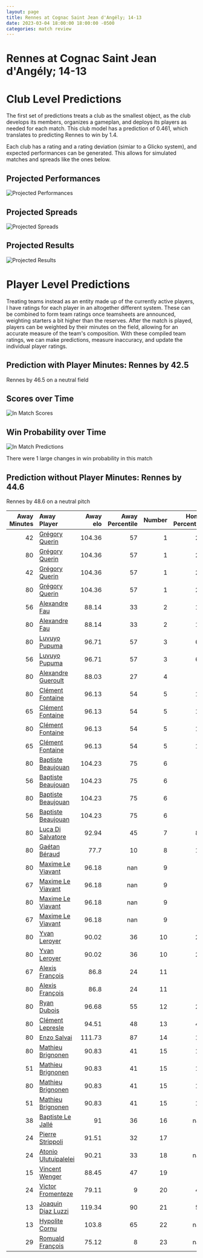 ```yaml
---  
layout: page  
title: Rennes at Cognac Saint Jean d'Angély; 14-13  
date: 2023-03-04 18:00:00 18:00:00 -0500  
categories: match review  
---
```

# Rennes at Cognac Saint Jean d'Angély; 14-13

# Club Level Predictions


The first set of predictions treats a club as the smallest object, as the club develops its members, organizes a gameplan, and deploys its players as needed for each match. This club model has a prediction of 0.461, which translates to predicting Rennes to win by 1.4.

Each club has a rating and a rating deviation (simiar to a Glicko system), and expected performances can be generated. This allows for simulated matches and spreads like the ones below.
## Projected Performances


![Projected Performances](plots/performances_2023-03-04-CognacSaintJeand'Angély-Rennes.png)
## Projected Spreads


![Projected Spreads](plots/spreads_2023-03-04-CognacSaintJeand'Angély-Rennes.png)
## Projected Results


![Projected Results](plots/resultbar_2023-03-04-CognacSaintJeand'Angély-Rennes.png)
# Player Level Predictions


Treating teams instead as an entity made up of the currently active players, I have ratings for each player in an altogether different system. These can be combined to form team ratings once teamsheets are announced, weighting starters a bit higher than the reserves. After the match is played, players can be weighted by their minutes on the field, allowing for an accurate measure of the team's composition. With these compiled team ratings, we can make predictions, measure inaccuracy, and update the individual player ratings.
## Prediction with Player Minutes: Rennes by 42.5


Rennes by 46.5 on a neutral field
## Scores over Time


![In Match Scores](plots/recap_scores_2023-03-04-CognacSaintJeand'Angély-Rennes.png)
## Win Probability over Time


![In Match Predictions](plots/recap_prob_2023-03-04-CognacSaintJeand'Angély-Rennes.png)

There were 1 large changes in win probability in this match
## Prediction without Player Minutes: Rennes by 44.6


Rennes by 48.6 on a neutral pitch



|   Away Minutes | Away Player                                                             |   Away elo |   Away Percentile |   Number |   Home Percentile |   Home elo | Home Player                                                         |   Home Minutes |
|---------------:|:------------------------------------------------------------------------|-----------:|------------------:|---------:|------------------:|-----------:|:--------------------------------------------------------------------|---------------:|
|             42 | [Grégory Querin](..//playerfiles//GrégoryQuerin_cleaned.md)             |     104.36 |                57 |        1 |                28 |      88.78 | [Kevin Tougne](..//playerfiles//KevinTougne_cleaned.md)             |             79 |
|             80 | [Grégory Querin](..//playerfiles//GrégoryQuerin_cleaned.md)             |     104.36 |                57 |        1 |                28 |      88.78 | [Kevin Tougne](..//playerfiles//KevinTougne_cleaned.md)             |             79 |
|             42 | [Grégory Querin](..//playerfiles//GrégoryQuerin_cleaned.md)             |     104.36 |                57 |        1 |                28 |      88.78 | [Kevin Tougne](..//playerfiles//KevinTougne_cleaned.md)             |             80 |
|             80 | [Grégory Querin](..//playerfiles//GrégoryQuerin_cleaned.md)             |     104.36 |                57 |        1 |                28 |      88.78 | [Kevin Tougne](..//playerfiles//KevinTougne_cleaned.md)             |             80 |
|             56 | [Alexandre Fau](..//playerfiles//AlexandreFau_cleaned.md)               |      88.14 |                33 |        2 |                13 |      85.25 | [Maxime Gau](..//playerfiles//MaximeGau_cleaned.md)                 |             80 |
|             80 | [Alexandre Fau](..//playerfiles//AlexandreFau_cleaned.md)               |      88.14 |                33 |        2 |                13 |      85.25 | [Maxime Gau](..//playerfiles//MaximeGau_cleaned.md)                 |             80 |
|             80 | [Luvuyo Pupuma](..//playerfiles//LuvuyoPupuma_cleaned.md)               |      96.71 |                57 |        3 |                66 |      99.34 | [Martin Augeix](..//playerfiles//MartinAugeix_cleaned.md)           |             80 |
|             56 | [Luvuyo Pupuma](..//playerfiles//LuvuyoPupuma_cleaned.md)               |      96.71 |                57 |        3 |                66 |      99.34 | [Martin Augeix](..//playerfiles//MartinAugeix_cleaned.md)           |             80 |
|             80 | [Alexandre Gueroult](..//playerfiles//AlexandreGueroult_cleaned.md)     |      88.03 |                27 |        4 |                 1 |      52.94 | [Thomas Toevalu](..//playerfiles//ThomasToevalu_cleaned.md)         |             80 |
|             80 | [Clément Fontaine](..//playerfiles//ClémentFontaine_cleaned.md)         |      96.13 |                54 |        5 |                12 |      79.98 | [Filipe Manu](..//playerfiles//FilipeManu_cleaned.md)               |             62 |
|             65 | [Clément Fontaine](..//playerfiles//ClémentFontaine_cleaned.md)         |      96.13 |                54 |        5 |                12 |      79.98 | [Filipe Manu](..//playerfiles//FilipeManu_cleaned.md)               |             62 |
|             80 | [Clément Fontaine](..//playerfiles//ClémentFontaine_cleaned.md)         |      96.13 |                54 |        5 |                12 |      79.98 | [Filipe Manu](..//playerfiles//FilipeManu_cleaned.md)               |             80 |
|             65 | [Clément Fontaine](..//playerfiles//ClémentFontaine_cleaned.md)         |      96.13 |                54 |        5 |                12 |      79.98 | [Filipe Manu](..//playerfiles//FilipeManu_cleaned.md)               |             80 |
|             80 | [Baptiste Beaujouan](..//playerfiles//BaptisteBeaujouan_cleaned.md)     |     104.23 |                75 |        6 |                 2 |      59.64 | [Lucas Gulizzi](..//playerfiles//LucasGulizzi_cleaned.md)           |             60 |
|             56 | [Baptiste Beaujouan](..//playerfiles//BaptisteBeaujouan_cleaned.md)     |     104.23 |                75 |        6 |                 2 |      59.64 | [Lucas Gulizzi](..//playerfiles//LucasGulizzi_cleaned.md)           |             80 |
|             80 | [Baptiste Beaujouan](..//playerfiles//BaptisteBeaujouan_cleaned.md)     |     104.23 |                75 |        6 |                 2 |      59.64 | [Lucas Gulizzi](..//playerfiles//LucasGulizzi_cleaned.md)           |             80 |
|             56 | [Baptiste Beaujouan](..//playerfiles//BaptisteBeaujouan_cleaned.md)     |     104.23 |                75 |        6 |                 2 |      59.64 | [Lucas Gulizzi](..//playerfiles//LucasGulizzi_cleaned.md)           |             60 |
|             80 | [Luca Di Salvatore](..//playerfiles//LucaDiSalvatore_cleaned.md)        |      92.94 |                45 |        7 |                86 |     111.69 | [Gio Sordia](..//playerfiles//GioSordia_cleaned.md)                 |             80 |
|             80 | [Gaétan Béraud](..//playerfiles//GaétanBéraud_cleaned.md)               |      77.7  |                10 |        8 |                14 |      82.53 | [Matthieu Thomas](..//playerfiles//MatthieuThomas_cleaned.md)       |             80 |
|             80 | [Maxime Le Viavant](..//playerfiles//MaximeLeViavant_cleaned.md)        |      96.18 |               nan |        9 |                 7 |      72.93 | [Mathieu Billou](..//playerfiles//MathieuBillou_cleaned.md)         |             78 |
|             67 | [Maxime Le Viavant](..//playerfiles//MaximeLeViavant_cleaned.md)        |      96.18 |               nan |        9 |                 7 |      72.93 | [Mathieu Billou](..//playerfiles//MathieuBillou_cleaned.md)         |             78 |
|             80 | [Maxime Le Viavant](..//playerfiles//MaximeLeViavant_cleaned.md)        |      96.18 |               nan |        9 |                 7 |      72.93 | [Mathieu Billou](..//playerfiles//MathieuBillou_cleaned.md)         |             80 |
|             67 | [Maxime Le Viavant](..//playerfiles//MaximeLeViavant_cleaned.md)        |      96.18 |               nan |        9 |                 7 |      72.93 | [Mathieu Billou](..//playerfiles//MathieuBillou_cleaned.md)         |             80 |
|             80 | [Yvan Leroyer](..//playerfiles//YvanLeroyer_cleaned.md)                 |      90.02 |                36 |       10 |                26 |      87.57 | [Serafin Bordoli](..//playerfiles//SerafinBordoli_cleaned.md)       |             62 |
|             80 | [Yvan Leroyer](..//playerfiles//YvanLeroyer_cleaned.md)                 |      90.02 |                36 |       10 |                26 |      87.57 | [Serafin Bordoli](..//playerfiles//SerafinBordoli_cleaned.md)       |             80 |
|             67 | [Alexis François](..//playerfiles//AlexisFrançois_cleaned.md)           |      86.8  |                24 |       11 |                 1 |      59.26 | [Vincent Pageneau](..//playerfiles//VincentPageneau_cleaned.md)     |             80 |
|             80 | [Alexis François](..//playerfiles//AlexisFrançois_cleaned.md)           |      86.8  |                24 |       11 |                 1 |      59.26 | [Vincent Pageneau](..//playerfiles//VincentPageneau_cleaned.md)     |             80 |
|             80 | [Ryan Dubois](..//playerfiles//RyanDubois_cleaned.md)                   |      96.68 |                55 |       12 |                22 |      85.31 | [Henry Tuilagi](..//playerfiles//HenryTuilagi_cleaned.md)           |             80 |
|             80 | [Clément Lepresle](..//playerfiles//ClémentLepresle_cleaned.md)         |      94.51 |                48 |       13 |                46 |      93.91 | [Isimeli Kuruibua](..//playerfiles//IsimeliKuruibua_cleaned.md)     |             80 |
|             80 | [Enzo Salvai](..//playerfiles//EnzoSalvai_cleaned.md)                   |     111.73 |                87 |       14 |                12 |      80.57 | [Jone Tuva](..//playerfiles//JoneTuva_cleaned.md)                   |             80 |
|             80 | [Mathieu Brignonen](..//playerfiles//MathieuBrignonen_cleaned.md)       |      90.83 |                41 |       15 |                18 |      81.34 | [Dany Antunes](..//playerfiles//DanyAntunes_cleaned.md)             |             62 |
|             51 | [Mathieu Brignonen](..//playerfiles//MathieuBrignonen_cleaned.md)       |      90.83 |                41 |       15 |                18 |      81.34 | [Dany Antunes](..//playerfiles//DanyAntunes_cleaned.md)             |             80 |
|             80 | [Mathieu Brignonen](..//playerfiles//MathieuBrignonen_cleaned.md)       |      90.83 |                41 |       15 |                18 |      81.34 | [Dany Antunes](..//playerfiles//DanyAntunes_cleaned.md)             |             80 |
|             51 | [Mathieu Brignonen](..//playerfiles//MathieuBrignonen_cleaned.md)       |      90.83 |                41 |       15 |                18 |      81.34 | [Dany Antunes](..//playerfiles//DanyAntunes_cleaned.md)             |             62 |
|             38 | [Baptiste Le Jallé](..//playerfiles//BaptisteLeJallé_cleaned.md)        |      91    |                36 |       16 |               nan |      95.13 | [Enrique Manukawera](..//playerfiles//EnriqueManukawera_cleaned.md) |              1 |
|             24 | [Pierre Strippoli](..//playerfiles//PierreStrippoli_cleaned.md)         |      91.51 |                32 |       17 |                 0 |      46.13 | [Utu Maninoa](..//playerfiles//UtuManinoa_cleaned.md)               |             18 |
|             24 | [Atonio Ulutuipalelei](..//playerfiles//AtonioUlutuipalelei_cleaned.md) |      90.21 |                33 |       18 |               nan |      99.05 | [Khaled Hammouten](..//playerfiles//KhaledHammouten_cleaned.md)     |             20 |
|             15 | [Vincent Wenger](..//playerfiles//VincentWenger_cleaned.md)             |      88.45 |                47 |       19 |                 1 |      55.51 | [Mathis Garnier](..//playerfiles//MathisGarnier_cleaned.md)         |              2 |
|             24 | [Victor Fromenteze](..//playerfiles//VictorFromenteze_cleaned.md)       |      79.11 |                 9 |       20 |                47 |      93.68 | [William Beaudon](..//playerfiles//WilliamBeaudon_cleaned.md)       |             18 |
|             13 | [Joaquin Diaz Luzzi](..//playerfiles//JoaquinDiazLuzzi_cleaned.md)      |     119.34 |                90 |       21 |                50 |      95.08 | [Nils Guyon](..//playerfiles//NilsGuyon_cleaned.md)                 |             18 |
|             13 | [Hypolite Cornu](..//playerfiles//HypoliteCornu_cleaned.md)             |     103.8  |                65 |       22 |               nan |     nan    | nan                                                                 |            nan |
|             29 | [Romuald François](..//playerfiles//RomualdFrançois_cleaned.md)         |      75.12 |                 8 |       23 |               nan |     nan    | nan                                                                 |            nan |

